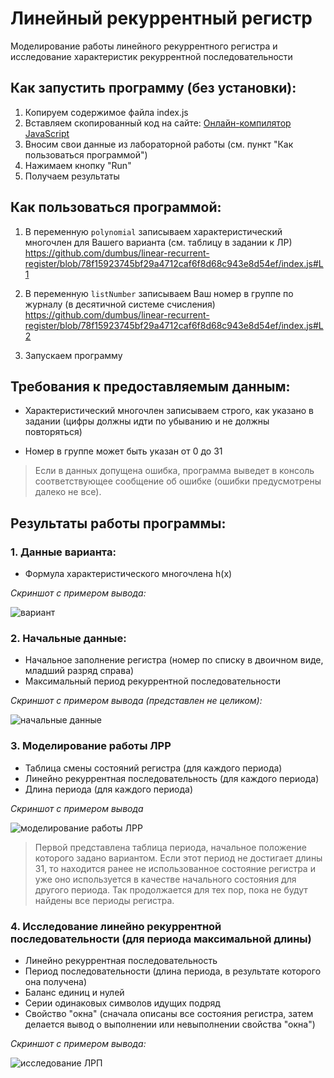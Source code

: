 ﻿# Линейный рекуррентный регистр

Моделирование работы линейного рекуррентного регистра и исследование характеристик рекуррентной последовательности

## Как запустить программу (без установки):

1. Копируем содержимое файла index.js
2. Вставляем скопированный код на сайте: [Онлайн-компилятор JavaScript](https://www.programiz.com/javascript/online-compiler/)
3. Вносим свои данные из лабораторной работы (см. пункт "Как пользоваться программой")
4. Нажимаем кнопку "Run"
5. Получаем результаты

## Как пользоваться программой:

1. В переменную `polynomial` записываем характеристический многочлен для Вашего варианта (см. таблицу в задании к ЛР)
https://github.com/dumbus/linear-recurrent-register/blob/78f15923745bf29a4712caf6f8d68c943e8d54ef/index.js#L1

2. В переменную `listNumber` записываем Ваш номер в группе по журналу (в десятичной системе счисления)
https://github.com/dumbus/linear-recurrent-register/blob/78f15923745bf29a4712caf6f8d68c943e8d54ef/index.js#L2

3. Запускаем программу

## Требования к предоставляемым данным:

* Характеристический многочлен записываем строго, как указано в задании (цифры должны идти по убыванию и не должны повторяться)

* Номер в группе может быть указан от 0 до 31

> Если в данных допущена ошибка, программа выведет в консоль соответствующее сообщение об ошибке (ошибки предусмотрены далеко не все).

## Результаты работы программы:

### 1. Данные варианта:

* Формула характеристического многочлена h(x)

*Скриншот с примером вывода:*  
  
![вариант](https://user-images.githubusercontent.com/79057837/234390003-024b83e3-de35-4546-bff2-6ed61da45b7b.PNG)

### 2. Начальные данные:

* Начальное заполнение регистра (номер по списку в двоичном виде, младший разряд справа)
* Максимальный период рекуррентной последовательности

*Скриншот с примером вывода (представлен не целиком):*  
  
![начальные данные](https://user-images.githubusercontent.com/79057837/235310694-8759febc-8b1a-4f84-8744-c1a41e46eda3.PNG)

### 3. Моделирование работы ЛРР

* Таблица смены состояний регистра (для каждого периода)
* Линейно рекуррентная последовательность (для каждого периода)
* Длина периода (для каждого периода)

*Скриншот с примером вывода*  
  
![моделирование работы ЛРР](https://user-images.githubusercontent.com/79057837/234390092-3ce7b216-d843-434a-80fb-bf2fab52ef9d.PNG)

> Первой представлена таблица периода, начальное положение которого задано вариантом. Если этот период не достигает длины 31, то находится ранее не использованное состояние регистра и уже оно используется в качестве начального состояния для другого периода. Так продолжается для тех пор, пока не будут найдены все периоды регистра.

### 4. Исследование линейно рекуррентной последовательности (для периода максимальной длины)

* Линейно рекуррентная последовательность
* Период последовательности (длина периода, в результате которого она получена)
* Баланс единиц и нулей
* Серии одинаковых символов идущих подряд
* Свойство "окна" (сначала описаны все состояния регистра, затем делается вывод о выполнении или невыполнении свойства "окна")

*Скриншот с примером вывода:*  
  
![исследование ЛРП](https://user-images.githubusercontent.com/79057837/234390148-163e0abb-52c2-40a2-b927-fce89bd422f5.PNG)
